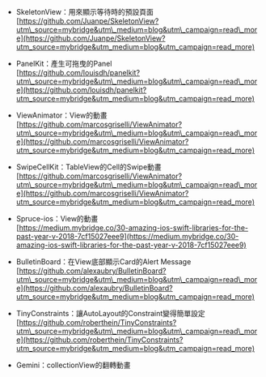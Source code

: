 * SkeletonView：用來顯示等待時的預設頁面  
  [https://github.com/Juanpe/SkeletonView?utm\_source=mybridge&utm\_medium=blog&utm\_campaign=read\_more](https://github.com/Juanpe/SkeletonView?utm_source=mybridge&utm_medium=blog&utm_campaign=read_more)

* PanelKit：產生可拖曳的Panel  
  [https://github.com/louisdh/panelkit?utm\_source=mybridge&utm\_medium=blog&utm\_campaign=read\_more](https://github.com/louisdh/panelkit?utm_source=mybridge&utm_medium=blog&utm_campaign=read_more)

* ViewAnimator：View的動畫  
  [https://github.com/marcosgriselli/ViewAnimator?utm\_source=mybridge&utm\_medium=blog&utm\_campaign=read\_more](https://github.com/marcosgriselli/ViewAnimator?utm_source=mybridge&utm_medium=blog&utm_campaign=read_more)

* SwipeCellKit：TableView的Cell的Swipe動畫  
  [https://github.com/marcosgriselli/ViewAnimator?utm\_source=mybridge&utm\_medium=blog&utm\_campaign=read\_more](https://github.com/marcosgriselli/ViewAnimator?utm_source=mybridge&utm_medium=blog&utm_campaign=read_more)

* Spruce-ios：View的動畫  
  [https://medium.mybridge.co/30-amazing-ios-swift-libraries-for-the-past-year-v-2018-7cf15027eee9](https://medium.mybridge.co/30-amazing-ios-swift-libraries-for-the-past-year-v-2018-7cf15027eee9)

* BulletinBoard：在View底部顯示Card的Alert Message  
  [https://github.com/alexaubry/BulletinBoard?utm\_source=mybridge&utm\_medium=blog&utm\_campaign=read\_more](https://github.com/alexaubry/BulletinBoard?utm_source=mybridge&utm_medium=blog&utm_campaign=read_more)

* TinyConstraints：讓AutoLayout的Constraint變得簡單設定  
  [https://github.com/roberthein/TinyConstraints?utm\_source=mybridge&utm\_medium=blog&utm\_campaign=read\_more](https://github.com/roberthein/TinyConstraints?utm_source=mybridge&utm_medium=blog&utm_campaign=read_more)

* Gemini：collectionView的翻轉動畫




